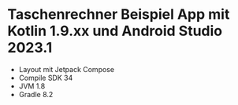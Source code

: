 # Taschenrechner Beispiel App mit Kotlin 1.9.xx und Android Studio 2023.1
- Layout mit Jetpack Compose
- Compile SDK 34
- JVM 1.8
- Gradle 8.2
